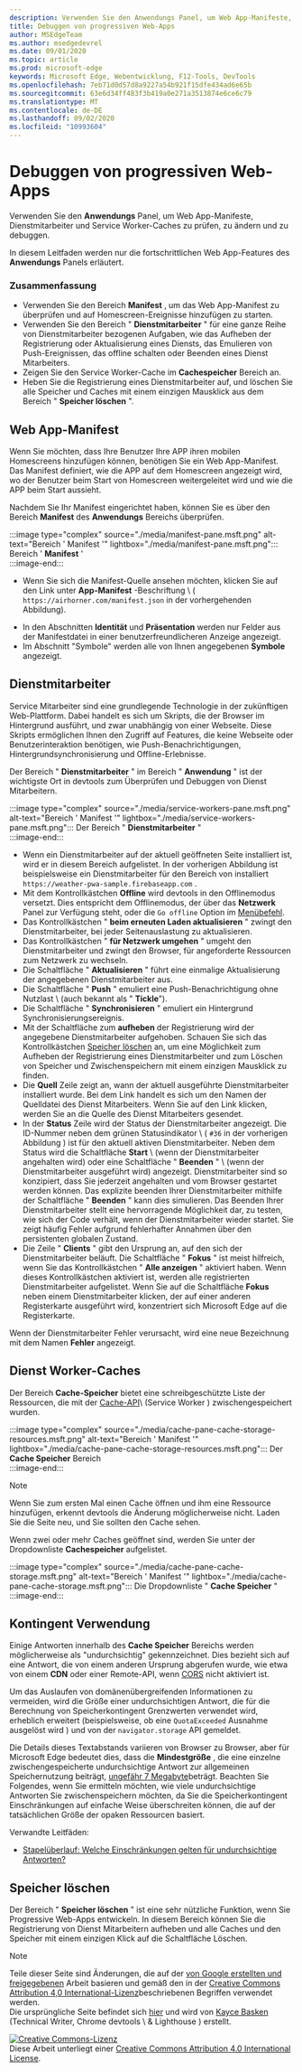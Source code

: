 ```yaml
---
description: Verwenden Sie den Anwendungs Panel, um Web App-Manifeste, Dienstmitarbeiter und Service Worker-Caches zu prüfen, zu ändern und zu debuggen.
title: Debuggen von progressiven Web-Apps
author: MSEdgeTeam
ms.author: msedgedevrel
ms.date: 09/01/2020
ms.topic: article
ms.prod: microsoft-edge
keywords: Microsoft Edge, Webentwicklung, F12-Tools, DevTools
ms.openlocfilehash: 7eb71d0d57d8a9227a54b921f15dfe434ad6e65b
ms.sourcegitcommit: 63e6d34ff483f3b419a0e271a3513874e6ce6c79
ms.translationtype: MT
ms.contentlocale: de-DE
ms.lasthandoff: 09/02/2020
ms.locfileid: "10993604"
---
```

<!-- Copyright Kayce Basques 

   Licensed under the Apache License, Version 2.0 (the "License");
   you may not use this file except in compliance with the License.
   You may obtain a copy of the License at

       https://www.apache.org/licenses/LICENSE-2.0

   Unless required by applicable law or agreed to in writing, software
   distributed under the License is distributed on an "AS IS" BASIS,
   WITHOUT WARRANTIES OR CONDITIONS OF ANY KIND, either express or implied.
   See the License for the specific language governing permissions and
   limitations under the License.  -->  





# Debuggen von progressiven Web-Apps   



Verwenden Sie den **Anwendungs** Panel, um Web App-Manifeste, Dienstmitarbeiter und Service Worker-Caches zu prüfen, zu ändern und zu debuggen.  

<!--Related Guides:  

*   [Progressive Web Apps](/web/progressive-web-apps)  -->

<!--TODO:  Link web "Progressive Web Apps" section when available. -->

In diesem Leitfaden werden nur die fortschrittlichen Web App-Features des **Anwendungs** Panels erläutert.  <!--If you're looking for help on the other panes, check out the last section of this guide, [Other Application panel guides](#other-application-panel-guides).  -->

<!--TODO:  Link to sections when available. -->

### Zusammenfassung  

*   Verwenden Sie den Bereich **Manifest** , um das Web App-Manifest zu überprüfen und auf Homescreen-Ereignisse hinzufügen zu starten.  
*   Verwenden Sie den Bereich " **Dienstmitarbeiter** " für eine ganze Reihe von Dienstmitarbeiter bezogenen Aufgaben, wie das Aufheben der Registrierung oder Aktualisierung eines Diensts, das Emulieren von Push-Ereignissen, das offline schalten oder Beenden eines Dienst Mitarbeiters.  
*   Zeigen Sie den Service Worker-Cache im **Cachespeicher** Bereich an.  
*   Heben Sie die Registrierung eines Dienstmitarbeiter auf, und löschen Sie alle Speicher und Caches mit einem einzigen Mausklick aus dem Bereich " **Speicher löschen** ".  
    
## Web App-Manifest   

Wenn Sie möchten, dass Ihre Benutzer Ihre APP ihren mobilen Homescreens hinzufügen können, benötigen Sie ein Web App-Manifest.  Das Manifest definiert, wie die APP auf dem Homescreen angezeigt wird, wo der Benutzer beim Start von Homescreen weitergeleitet wird und wie die APP beim Start aussieht.  

<!--Related Guides:  

*   [Improve user experiences with a Web App Manifest](/web/fundamentals/web-app-manifest)  
*   [Using App Install Banners](/web/fundamentals/app-install-banners)  -->

<!--TODO:  Link to sections when available. -->

Nachdem Sie Ihr Manifest eingerichtet haben, können Sie es über den Bereich **Manifest** des **Anwendungs** Bereichs überprüfen.  

:::image type="complex" source="./media/manifest-pane.msft.png" alt-text="Bereich ' Manifest '" lightbox="./media/manifest-pane.msft.png":::
   Bereich ' **Manifest** '  
:::image-end:::  

*   Wenn Sie sich die Manifest-Quelle ansehen möchten, klicken Sie auf den Link unter **App-Manifest** -Beschriftung \ ( `https://airhorner.com/manifest.json` in der vorhergehenden Abbildung).  
<!-- *   Press the **Add to homescreen** button to simulate an Add to Homescreen event.  Check out the next section for more information.  -->  
*   In den Abschnitten **Identität** und **Präsentation** werden nur Felder aus der Manifestdatei in einer benutzerfreundlicheren Anzeige angezeigt.  
*   Im Abschnitt "Symbole" werden alle von Ihnen angegebenen **Symbole** angezeigt.  
    
<!--### Simulate Add to Homescreen events   -->

<!--A web app can only be added to a homescreen when the site is visited at least twice, with at least five minutes between visits.  While developing or debugging your Add to Homescreen workflow, this criteria can be inconvenient.  
The **Add to homescreen** button on the **App Manifest** pane lets you simulate Add to Homescreen events whenever you want.  -->

<!--You can test out this feature with the [Microsoft I/O 2016 progressive web app](https://events.alpahabet.com/io2016/), which has proper support for Add to Homescreen.  Clicking on **Add to Homescreen** while the app is open prompts Microsoft Edge to display the "add this site to your shelf" banner, which is the desktop equivalent of the "add to homescreen" banner for mobile devices.  -->

<!--  
:::image type="complex" source="./media/io.msft.png" alt-text="Bereich ' Manifest '" lightbox="./media/io.msft.png":::
   Add to desktop shelf  
:::image-end:::
-->  

<!--
> [!Tip]
> Keep the **Console** drawer open while simulating Add to Homescreen events.  The Console tells you if your manifest has any issues and logs other information about the Add to Homescreen lifecycle.  -->

<!--The **Add to Homescreen** feature cannot yet simulate the workflow for mobile devices.  Notice how the "add to shelf" prompt was triggered in the screenshot above, even though DevTools is in Device Mode.  However, if you can successfully add your app to your desktop shelf, then it'll work for mobile, too.  -->

<!-- TODO: Rework content after sample app is created. -->

<!--If you want to test out the genuine mobile experience, you can connect a real mobile device to DevTools via **remote debugging**, and then click the **Add to Homescreen** button \(on DevTools\) to trigger the "add to homescreen" prompt on the connected mobile device.  -->

<!--TODO:  Link Debug "remote debugging" sections when available. -->

## Dienstmitarbeiter   

Service Mitarbeiter sind eine grundlegende Technologie in der zukünftigen Web-Plattform.  Dabei handelt es sich um Skripts, die der Browser im Hintergrund ausführt, und zwar unabhängig von einer Webseite.  Diese Skripts ermöglichen Ihnen den Zugriff auf Features, die keine Webseite oder Benutzerinteraktion benötigen, wie Push-Benachrichtigungen, Hintergrundsynchronisierung und Offline-Erlebnisse.  

<!--Related Guides:  

*   [Intro to Service Workers](/web/fundamentals/primers/service-worker)  
*   [Push Notifications: Timely, Relevant, and Precise](/web/fundamentals/push-notifications)  -->  
    
<!--TODO:  Link to sections when available. -->  

Der Bereich " **Dienstmitarbeiter** " im Bereich " **Anwendung** " ist der wichtigste Ort in devtools zum Überprüfen und Debuggen von Dienst Mitarbeitern.  

:::image type="complex" source="./media/service-workers-pane.msft.png" alt-text="Bereich ' Manifest '" lightbox="./media/service-workers-pane.msft.png":::
   Der Bereich " **Dienstmitarbeiter** "  
:::image-end:::  

*   Wenn ein Dienstmitarbeiter auf der aktuell geöffneten Seite installiert ist, wird er in diesem Bereich aufgelistet.  In der vorherigen Abbildung ist beispielsweise ein Dienstmitarbeiter für den Bereich von installiert `https://weather-pwa-sample.firebaseapp.com` .  
*   Mit dem Kontrollkästchen **Offline** wird devtools in den Offlinemodus versetzt.  Dies entspricht dem Offlinemodus, der über das **Netzwerk** Panel zur Verfügung steht, oder die `Go offline` Option im [Menübefehl][DevtoolsCommandMenuIndex].  
*   Das Kontrollkästchen " **beim erneuten Laden aktualisieren** " zwingt den Dienstmitarbeiter, bei jeder Seitenauslastung zu aktualisieren.  
*   Das Kontrollkästchen " **für Netzwerk umgehen** " umgeht den Dienstmitarbeiter und zwingt den Browser, für angeforderte Ressourcen zum Netzwerk zu wechseln.  
*   Die Schaltfläche " **Aktualisieren** " führt eine einmalige Aktualisierung der angegebenen Dienstmitarbeiter aus.  
*   Die Schaltfläche " **Push** " emuliert eine Push-Benachrichtigung ohne Nutzlast \ (auch bekannt als " **Tickle**\").  
*   Die Schaltfläche " **Synchronisieren** " emuliert ein Hintergrund Synchronisierungsereignis.  
*   Mit der Schaltfläche zum **aufheben** der Registrierung wird der angegebene Dienstmitarbeiter aufgehoben.  Schauen Sie sich das Kontrollkästchen [Speicher löschen](#clear-storage) an, um eine Möglichkeit zum Aufheben der Registrierung eines Dienstmitarbeiter und zum Löschen von Speicher und Zwischenspeichern mit einem einzigen Mausklick zu finden.  
*   Die **Quell** Zeile zeigt an, wann der aktuell ausgeführte Dienstmitarbeiter installiert wurde.  Bei dem Link handelt es sich um den Namen der Quelldatei des Dienst Mitarbeiters.  Wenn Sie auf den Link klicken, werden Sie an die Quelle des Dienst Mitarbeiters gesendet.  
*   In der **Status** Zeile wird der Status der Dienstmitarbeiter angezeigt.  Die ID-Nummer neben dem grünen Statusindikator \ ( `#36` in der vorherigen Abbildung \) ist für den aktuell aktiven Dienstmitarbeiter.  Neben dem Status wird die Schaltfläche **Start** \ (wenn der Dienstmitarbeiter angehalten wird) oder eine Schaltfläche " **Beenden** " \ (wenn der Dienstmitarbeiter ausgeführt wird) angezeigt.  Dienstmitarbeiter sind so konzipiert, dass Sie jederzeit angehalten und vom Browser gestartet werden können.  Das explizite beenden Ihrer Dienstmitarbeiter mithilfe der Schaltfläche " **Beenden** " kann dies simulieren.  Das Beenden Ihrer Dienstmitarbeiter stellt eine hervorragende Möglichkeit dar, zu testen, wie sich der Code verhält, wenn der Dienstmitarbeiter wieder startet.  Sie zeigt häufig Fehler aufgrund fehlerhafter Annahmen über den persistenten globalen Zustand.  
*   Die Zeile " **Clients** " gibt den Ursprung an, auf den sich der Dienstmitarbeiter beläuft.  Die Schaltfläche " **Fokus** " ist meist hilfreich, wenn Sie das Kontrollkästchen " **Alle anzeigen** " aktiviert haben.  Wenn dieses Kontrollkästchen aktiviert ist, werden alle registrierten Dienstmitarbeiter aufgelistet.  Wenn Sie auf die Schaltfläche **Fokus** neben einem Dienstmitarbeiter klicken, der auf einer anderen Registerkarte ausgeführt wird, konzentriert sich Microsoft Edge auf die Registerkarte.  
    
Wenn der Dienstmitarbeiter Fehler verursacht, wird eine neue Bezeichnung mit dem Namen **Fehler** angezeigt.  

<!--  
:::image type="complex" source="./media/sw-error.msft.png" alt-text="Bereich ' Manifest '" lightbox="./media/sw-error.msft.png":::
   Service worker with errors  
:::image-end:::
-->  

<!--TODO:  Capture Service Worker Errors sample when available. -->
<!--TODO:  Link Web "How tickle works" sections when available. -->

## Dienst Worker-Caches 

Der Bereich **Cache-Speicher** bietet eine schreibgeschützte Liste der Ressourcen, die mit der [Cache-API][MDNWebCacheAPI]\ (Service Worker \) zwischengespeichert wurden.  

:::image type="complex" source="./media/cache-pane-cache-storage-resources.msft.png" alt-text="Bereich ' Manifest '" lightbox="./media/cache-pane-cache-storage-resources.msft.png":::
   Der **Cache Speicher** Bereich  
:::image-end:::  

> [!NOTE]
> Wenn Sie zum ersten Mal einen Cache öffnen und ihm eine Ressource hinzufügen, erkennt devtools die Änderung möglicherweise nicht.  Laden Sie die Seite neu, und Sie sollten den Cache sehen.  

Wenn zwei oder mehr Caches geöffnet sind, werden Sie unter der Dropdownliste **Cachespeicher** aufgelistet.  

:::image type="complex" source="./media/cache-pane-cache-storage.msft.png" alt-text="Bereich ' Manifest '" lightbox="./media/cache-pane-cache-storage.msft.png":::
   Die Dropdownliste " **Cache Speicher** "  
:::image-end:::  

## Kontingent Verwendung 

Einige Antworten innerhalb des **Cache Speicher** Bereichs werden möglicherweise als "undurchsichtig" gekennzeichnet.  Dies bezieht sich auf eine Antwort, die von einem anderen Ursprung abgerufen wurde, wie etwa von einem **CDN** oder einer Remote-API, wenn [CORS][FetchHttpCorsProtocol] nicht aktiviert ist.  

<!--TODO:  Link Web "CDN" section when available. -->  
<!--TODO:  Link Web "opaque" section when available. -->

Um das Auslaufen von domänenübergreifenden Informationen zu vermeiden, wird die Größe einer undurchsichtigen Antwort, die für die Berechnung von Speicherkontingent Grenzwerten verwendet wird, erheblich erweitert (beispielsweise, ob eine `QuotaExceeded` Ausnahme ausgelöst wird \) und von der `navigator.storage` API gemeldet.  

<!--TODO:  Link Estimating "`navigator.storage` API" sections when available. -->

Die Details dieses Textabstands variieren von Browser zu Browser, aber für Microsoft Edge bedeutet dies, dass die **Mindestgröße** , die eine einzelne zwischengespeicherte undurchsichtige Antwort zur allgemeinen Speichernutzung beiträgt, [ungefähr 7 Megabyte][ChromiumIssues796060#c17]beträgt.  Beachten Sie Folgendes, wenn Sie ermitteln möchten, wie viele undurchsichtige Antworten Sie zwischenspeichern möchten, da Sie die Speicherkontingent Einschränkungen auf einfache Weise überschreiten können, die auf der tatsächlichen Größe der opaken Ressourcen basiert.  

Verwandte Leitfäden:  

*   [Stapelüberlauf: Welche Einschränkungen gelten für undurchsichtige Antworten?][StackOverflowLimitationsForOpaqueResponses]  
<!--*   [Alphabet work container: Understanding Storage Quota](/web/tools/Alphabet-work-container/guides/storage-quota#beware_of_opaque_responses)  -->
    
<!--TODO:  Link Work container storage quota for opaque responses section when available. -->

## Speicher löschen 

Der Bereich " **Speicher löschen** " ist eine sehr nützliche Funktion, wenn Sie Progressive Web-Apps entwickeln.  In diesem Bereich können Sie die Registrierung von Dienst Mitarbeitern aufheben und alle Caches und den Speicher mit einem einzigen Klick auf die Schaltfläche Löschen.  <!--Check out the section below to learn more.  -->

<!--Related Guides:  

*   [Clear Storage](/iterate/manage-data/local-storage#clear-storage)  -->
    
<!--TODO:  Link to sections when available. -->

<!--## Other Application panel guides 

Check out the guides below for more help on the other panes of the **Application** panel.  

Related Guides:  

*   [Inspect page resources](/iterate/manage-data/page-resources)  
*   [Inspect and manage local storage and caches](/iterate/manage-data/local-storage)  -->
    
<!--TODO  -->

<!--  
 


-->  

<!-- links -->  

[DevtoolsCommandMenuIndex]: ./command-menu/index.md "Ausführen von Befehlen mit dem Befehlsmenü von Microsoft Edge devtools | Microsoft docs"  

[ChromiumIssues796060#c17]: https://bugs.chromium.org/p/chromium/issues/detail?id=796060#c17 "Chrom Problem 796060: der Cache Speicherwert steigt bei jeder Aktualisierung, wenn sich der Analysecode im HTML-Code befindet"  

[FetchHttpCorsProtocol]: https://fetch.spec.whatwg.org/#http-cors-protocol  

[MDNWebCacheAPI]: https://developer.mozilla.org/docs/Web/API/Cache "Cache-Web-APIs | MDN"  

[StackOverflowLimitationsForOpaqueResponses]: https://stackoverflow.com/q/39109789/385997 "Stapelüberlauf: Welche Einschränkungen gelten für undurchsichtige Antworten?"  

<!--[WebEstimatingAvailableStorageSpace]: whats-new/2017/08/estimating-available-storage-space  -->
<!--[RemoteDebugging]: /debug/remote-debugging/remote-debugging  -->

<!--[WebHowPushWorks]: /web/fundamentals/push-notifications/how-push-works  -->  
<!--[WebGlossaryCDN]: /web/fundamentals/glossary#CDN  -->
<!--[WebGlossaryOpaque]: /web/fundamentals/glossary#opaque-response  -->

> [!NOTE]
> Teile dieser Seite sind Änderungen, die auf der [von Google erstellten und freigegebenen][GoogleSitePolicies] Arbeit basieren und gemäß den in der [Creative Commons Attribution 4,0 International-Lizenz][CCA4IL]beschriebenen Begriffen verwendet werden.  
> Die ursprüngliche Seite befindet sich [hier](https://developers.google.com/web/tools/chrome-devtools/progressive-web-apps) und wird von [Kayce Basken][KayceBasques] (Technical Writer, Chrome devtools \ & Lighthouse \) erstellt.  

[![Creative Commons-Lizenz][CCby4Image]][CCA4IL]  
Diese Arbeit unterliegt einer [Creative Commons Attribution 4.0 International License][CCA4IL].  

[CCA4IL]: https://creativecommons.org/licenses/by/4.0  
[CCby4Image]: https://i.creativecommons.org/l/by/4.0/88x31.png  
[GoogleSitePolicies]: https://developers.google.com/terms/site-policies  
[KayceBasques]: https://developers.google.com/web/resources/contributors/kaycebasques  
